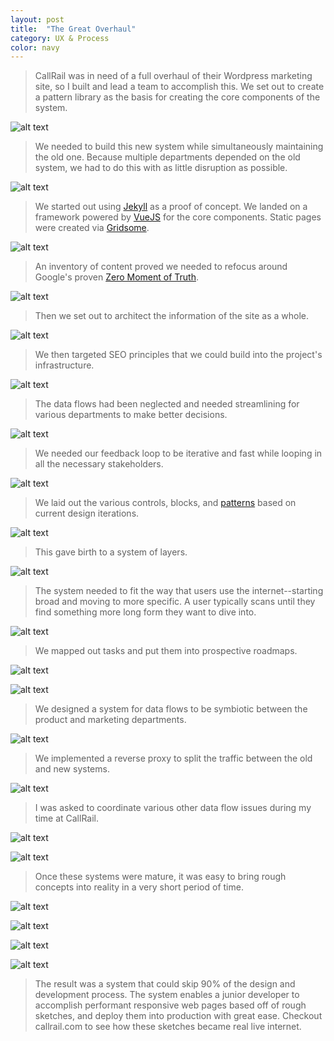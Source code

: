 ```yaml
---
layout: post
title:  "The Great Overhaul"
category: UX & Process
color: navy
---
```


>CallRail was in need of a full overhaul of their Wordpress marketing site, so I built and lead a team to accomplish this. We set out to create a pattern library as the basis for creating the core components of the system.

![alt text](/assets/img/projects/callrail/callrail-01.png)

>We needed to build this new system while simultaneously maintaining the old one. Because multiple departments depended on the old system, we had to do this with as little disruption as possible.

![alt text](/assets/img/projects/callrail/callrail-02.png)

>We started out using [Jekyll](https://jekyllrb.com/) as a proof of concept. We landed on a framework powered by [VueJS](https://vuejs.org/) for the core components. Static pages were created via [Gridsome](https://gridsome.org/).

![alt text](/assets/img/projects/callrail/callrail-03.png)

>An inventory of content proved we needed to refocus around Google's proven [Zero Moment of Truth](https://www.thinkwithgoogle.com/marketing-resources/micro-moments/zero-moment-truth/).

![alt text](/assets/img/projects/callrail/callrail-04.png)

>Then we set out to architect the information of the site as a whole.

![alt text](/assets/img/projects/callrail/callrail-05.png)

>We then targeted SEO principles that we could build into the project's infrastructure.

![alt text](/assets/img/projects/callrail/callrail-06.png)

>The data flows had been neglected and needed streamlining for various departments to make better decisions.

![alt text](/assets/img/projects/callrail/callrail-07.png)

>We needed our feedback loop to be iterative and fast while looping in all the necessary stakeholders.

![alt text](/assets/img/projects/callrail/callrail-08.png)

>We laid out the various controls, blocks, and [patterns](https://ghost.ship.computer/pirates-code/patterns) based on current design iterations.

![alt text](/assets/img/projects/callrail/callrail-09.png)

>This gave birth to a system of layers.

![alt text](/assets/img/projects/callrail/callrail-10.png)

>The system needed to fit the way that users use the internet--starting broad and moving to more specific. A user typically scans until they find something more long form they want to dive into.

![alt text](/assets/img/projects/callrail/callrail-11.png)

>We mapped out tasks and put them into prospective roadmaps.

![alt text](/assets/img/projects/callrail/callrail-13.png)

![alt text](/assets/img/projects/callrail/callrail-18.png)

>We designed a system for data flows to be symbiotic between the product and marketing departments.

![alt text](/assets/img/projects/callrail/callrail-17.png)

>We implemented a reverse proxy to split the traffic between the old and new systems.

![alt text](/assets/img/projects/callrail/callrail-19.png)

>I was asked to coordinate various other data flow issues during my time at CallRail.

![alt text](/assets/img/projects/callrail/callrail-25.png)

![alt text](/assets/img/projects/callrail/callrail-22.png)

>Once these systems were mature, it was easy to bring rough concepts into reality in a very short period of time.

![alt text](/assets/img/projects/callrail/callrail-21.png)

![alt text](/assets/img/projects/callrail/callrail-23.png)

![alt text](/assets/img/projects/callrail/callrail-24.png)

![alt text](/assets/img/projects/callrail/callrail-26.png)

>The result was a system that could skip 90% of the design and development process. The system enables a junior developer to accomplish performant responsive web pages based off of rough sketches, and deploy them into production with great ease. Checkout callrail.com to see how these sketches became real live internet.

